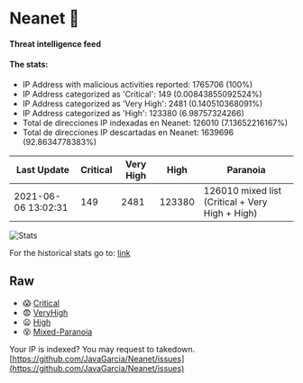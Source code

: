# Neanet :hocho:
#### Threat intelligence feed
#### The stats:

- IP Address with malicious activities reported: 1765706 (100%)
- IP Address categorized as 'Critical':  149 (0.00843855092524%)
- IP Address categorized as 'Very High':  2481 (0.140510368091%)
- IP Address categorized as 'High':  123380 (6.98757324266)
- Total de direcciones IP indexadas en Neanet:  126010 (7.13652216167%)
- Total de direcciones IP descartadas en Neanet:  1639696 (92.8634778383%)

| Last Update | Critical | Very High | High | Paranoia |
| --- | --- | --- | --- | --- |
| 2021-06-06 13:02:31 | 149 | 2481 | 123380 | 126010 mixed list (Critical + Very High + High)|

![Stats](https://docs.google.com/spreadsheets/d/e/2PACX-1vSnaNMIXVabIpDJjufMlzH7poXnshF3mgd8Is1g9ytUEzVsP5my4Trn8f-xkoLLQ38xpL3HtmUexLo6/pubchart?oid=501124687&format=image)

For the historical stats go to: [link](/stats.csv)
## Raw
- :scream: [Critical](https://raw.githubusercontent.com/JavaGarcia/Neanet/master/blacklists/neanet_critical.txt)
- :fearful: [VeryHigh](https://raw.githubusercontent.com/JavaGarcia/Neanet/master/blacklists/neanet_veryHigh.txtt)
- :frowning: [High](https://raw.githubusercontent.com/JavaGarcia/Neanet/master/blacklists/neanet_high.txt)
- :dizzy_face: [Mixed-Paranoia](https://raw.githubusercontent.com/JavaGarcia/Neanet/master/blacklists/neanet_all.txt)


Your IP is indexed? You may request to takedown. [https://github.com/JavaGarcia/Neanet/issues](https://github.com/JavaGarcia/Neanet/issues)

















































































































































































































































































































































































































































































































































































































































































































































































































































































































































































































































































































































































































































































































































































































































































































































































































































































































































































































































































































































































































































































































































































































































































































































































































































































































































































































































































































































































































































































































































































































































































































































































































































































































































































































































































































































































































































































































































































































































































































































































































































































































































































































































































































































































































































































































































































































































































































































































































































































































































































































































































































































































































































































































































































































































































































































































































































































































































































































































































































































































































































































































































































































































































































































































































































































































































































































































































































































































































































































































































































































































